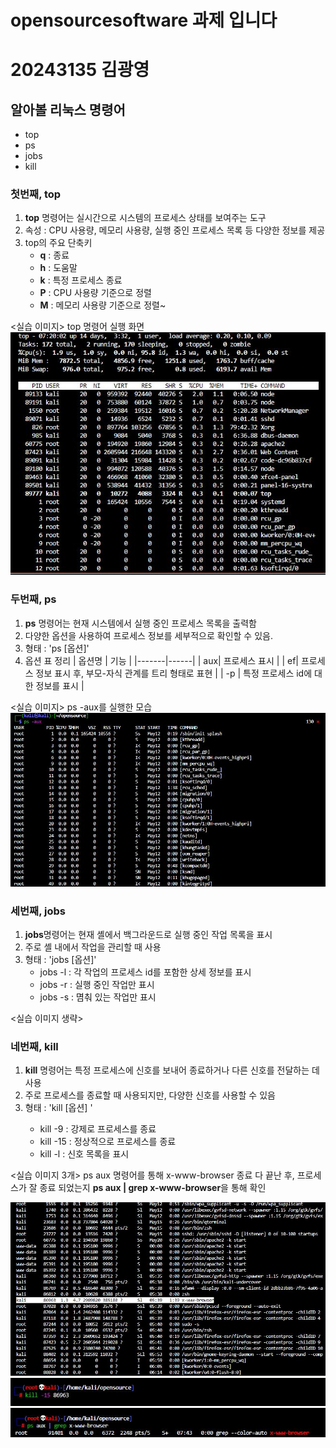 # opensourcesoftware 과제 입니다
# 20243135 김광영

## 알아볼 리눅스 명령어 
* top
* ps
* jobs
* kill

### 첫번째, top

1. **top** 명령어는 실시간으로 시스템의 프로세스 상태를 보여주는 도구 
2. 속성 : CPU 사용량, 메모리 사용량, 실행 중인 프로세스 목록 등 다양한 정보를 제공
3. top의 주요 단축키
    - **q** : 종료
    - **h** : 도움말
    - **k** : 특정 프로세스 종료
    - **P** : CPU 사용량 기준으로 정렬
    - **M** : 메모리 사용량 기준으로 정렬~

<실습 이미지>
top 명령어 실행 화면
![alt text](open1.JPG)

### 두번째, ps
1. **ps** 명령어는 현재 시스템에서 실행 중인 프로세스 목록을 출력함
2. 다양한 옵션을 사용하여 프로세스 정보를 세부적으로 확인할 수 있음.
3. 형태 : 'ps [옵션]'
4. 옵션 표 정리
| 옵션명  | 기능 |
|-------|------|
| aux| 프로세스 표시   |
| ef| 프로세스 정보 표시 후, 부모-자식 관계를 트리 형태로 표현   |
| -p <PID>| 특정 프로세스 id에 대한 정보를 표시   |


<실습 이미지>
ps -aux를 실행한 모습
![alt text](open2.JPG)


### 세번째, jobs
1. **jobs**명령어는 현재 셸에서 백그라운드로 실행 중인 작업 목록을 표시
2. 주로 셸 내에서 작업을 관리할 때 사용
3. 형태 : 'jobs [옵션]'
    * jobs -l : 각 작업의 프로세스 id를 포함한 상세 정보를 표시
    * jobs -r : 실행 중인 작업만 표시
    * jobs -s : 몀춰 있는 작업만 표시

<실습 이미지 생략>

### 네번째, kill
1. **kill** 명령어는 특정 프로세스에 신호를 보내어 종료하거나 다른 신호를 전달하는 데 사용
2. 주로 프로세스를 종료할 때 사용되지만, 다양한 신호를 사용할 수 있음
3. 형태 : 'kill [옵션] <PID>'
    - kill -9 <PID> : 강제로 프로세스를 종료
    - kill -15 <PID> : 정상적으로 프로세스를 종료
    - kill -l : 신호 목록을 표시

<실습 이미지 3개>
ps aux 명령어를 통해 x-www-browser 종료
다 끝난 후, 프로세스가 잘 종료 되었는지 **ps aux | grep x-www-browser**을 통해 확인

![alt text](open3.JPG) ![alt text](open4.JPG) ![alt text](open5.JPG)
